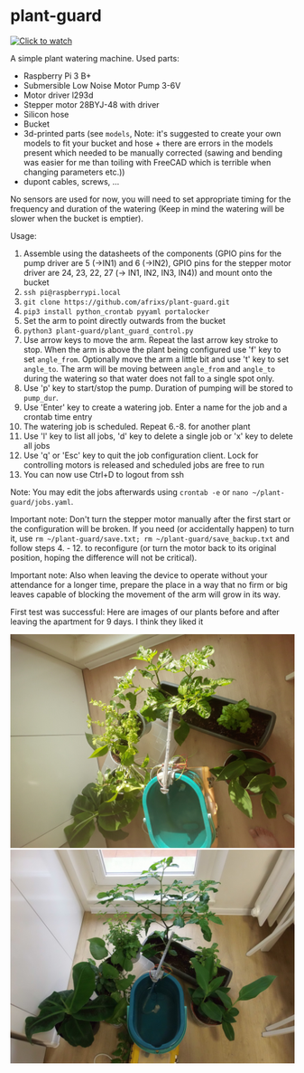 # plant-guard

[![Click to watch](https://img.youtube.com/vi/59vS7RXK-lc/0.jpg)](https://www.youtube.com/watch?v=59vS7RXK-lc "Click to watch")

A simple plant watering machine.
Used parts:
  - Raspberry Pi 3 B+
  - Submersible Low Noise Motor Pump 3-6V
  - Motor driver l293d
  - Stepper motor 28BYJ-48 with driver
  - Silicon hose
  - Bucket
  - 3d-printed parts (see `models`, Note: it's suggested to create your own models to fit your bucket and hose + there are errors in the models present which needed to be manually corrected (sawing and bending was easier for me than toiling with FreeCAD which is terrible when changing parameters etc.))
  - dupont cables, screws, ...

No sensors are used for now, you will need to set appropriate timing for the frequency and duration of the watering (Keep in mind the watering will be slower when the bucket is emptier).

Usage:
  1. Assemble using the datasheets of the components (GPIO pins for the pump driver are 5 (->IN1) and 6 (->IN2), GPIO pins for the stepper motor driver are 24, 23, 22, 27 (-> IN1, IN2, IN3, IN4)) and mount onto the bucket
  2. `ssh pi@raspberrypi.local`
  3. `git clone https://github.com/afrixs/plant-guard.git`
  4. `pip3 install python_crontab pyyaml portalocker`
  5. Set the arm to point directly outwards from the bucket
  6. `python3 plant-guard/plant_guard_control.py`
  7. Use arrow keys to move the arm. Repeat the last arrow key stroke to stop. When the arm is above the plant being configured use 'f' key to set `angle_from`. Optionally move the arm a little bit and use 't' key to set `angle_to`. The arm will be moving between `angle_from` and `angle_to` during the watering so that water does not fall to a single spot only.
  8. Use 'p' key to start/stop the pump. Duration of pumping will be stored to `pump_dur`.
  9. Use 'Enter' key to create a watering job. Enter a name for the job and a crontab time entry
  10. The watering job is scheduled. Repeat 6.-8. for another plant
  11. Use 'l' key to list all jobs, 'd' key to delete a single job or 'x' key to delete all jobs
  12. Use 'q' or 'Esc' key to quit the job configuration client. Lock for controlling motors is released and scheduled jobs are free to run
  13. You can now use Ctrl+D to logout from ssh

Note: You may edit the jobs afterwards using `crontab -e` or `nano ~/plant-guard/jobs.yaml`.

Important note: Don't turn the stepper motor manually after the first start or the configuration will be broken. If you need (or accidentally happen) to turn it, use `rm ~/plant-guard/save.txt; rm ~/plant-guard/save_backup.txt` and follow steps 4. - 12. to reconfigure (or turn the motor back to its original position, hoping the difference will not be critical).

Important note: Also when leaving the device to operate without your attendance for a longer time, prepare the place in a way that no firm or big leaves capable of blocking the movement of the arm will grow in its way.

First test was successful: Here are images of our plants before and after leaving the apartment for 9 days. I think they liked it

![t = 0](docs/photo_t_0days.jpg)
![t = 9 days](docs/photo_t_8days.jpg)


